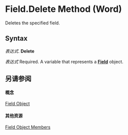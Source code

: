 
# Field.Delete Method (Word)

Deletes the specified field.


## Syntax

 _表达式_. **Delete**

 _表达式_ Required. A variable that represents a **[Field](75139aa4-89f4-2ffb-b964-8dc805b9a32b.md)** object.


## 另请参阅


#### 概念


[Field Object](75139aa4-89f4-2ffb-b964-8dc805b9a32b.md)
#### 其他资源


[Field Object Members](http://msdn.microsoft.com/library/6920f70a-3164-ce35-3b6d-01edb32fc02b%28Office.15%29.aspx)